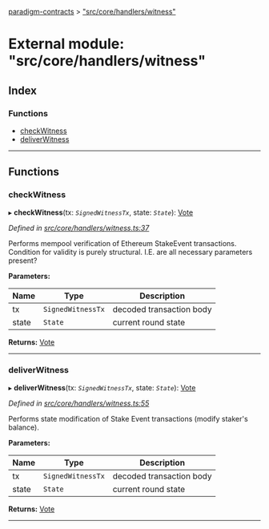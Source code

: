 [paradigm-contracts](../README.md) > ["src/core/handlers/witness"](../modules/_src_core_handlers_witness_.md)

# External module: "src/core/handlers/witness"

## Index

### Functions

* [checkWitness](_src_core_handlers_witness_.md#checkwitness)
* [deliverWitness](_src_core_handlers_witness_.md#deliverwitness)

---

## Functions

<a id="checkwitness"></a>

###  checkWitness

▸ **checkWitness**(tx: *`SignedWitnessTx`*, state: *`State`*): [Vote](../classes/_src_core_util_vote_.vote.md)

*Defined in [src/core/handlers/witness.ts:37](https://github.com/paradigmfoundation/paradigmcore/blob/11f2a53/src/core/handlers/witness.ts#L37)*

Performs mempool verification of Ethereum StakeEvent transactions. Condition for validity is purely structural. I.E. are all necessary parameters present?

**Parameters:**

| Name | Type | Description |
| ------ | ------ | ------ |
| tx | `SignedWitnessTx` |  decoded transaction body |
| state | `State` |  current round state |

**Returns:** [Vote](../classes/_src_core_util_vote_.vote.md)

___
<a id="deliverwitness"></a>

###  deliverWitness

▸ **deliverWitness**(tx: *`SignedWitnessTx`*, state: *`State`*): [Vote](../classes/_src_core_util_vote_.vote.md)

*Defined in [src/core/handlers/witness.ts:55](https://github.com/paradigmfoundation/paradigmcore/blob/11f2a53/src/core/handlers/witness.ts#L55)*

Performs state modification of Stake Event transactions (modify staker's balance).

**Parameters:**

| Name | Type | Description |
| ------ | ------ | ------ |
| tx | `SignedWitnessTx` |  decoded transaction body |
| state | `State` |  current round state |

**Returns:** [Vote](../classes/_src_core_util_vote_.vote.md)

___

